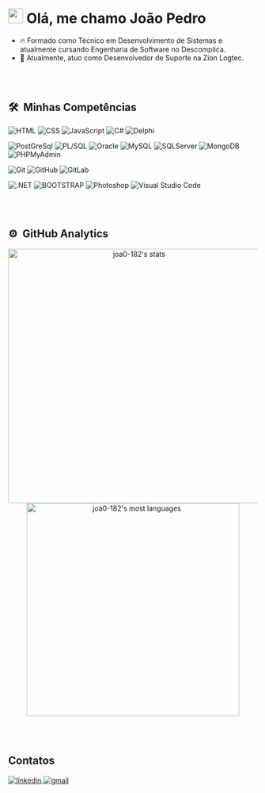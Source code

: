 <h1 align="left"><img src="https://raw.githubusercontent.com/kaueMarques/kaueMarques/master/hi.gif" height="30px"> Olá, me chamo João Pedro</h1>

- 🔥 Formado como Técnico em Desenvolvimento de Sistemas e atualmente cursando Engenharia de Software no Descomplica.
- 🔭 Atualmente, atuo como Desenvolvedor de Suporte na Zion Logtec.

<br><br>

## 🛠 &nbsp;Minhas Competências


![HTML](https://img.shields.io/badge/HTML5-E34F26?style=for-the-badge&logo=html5&logoColor=white)
![CSS](https://img.shields.io/badge/CSS3-1572B6?style=for-the-badge&logo=css3&logoColor=white)
![JavaScript](https://img.shields.io/badge/JavaScript-323330?style=for-the-badge&logo=javascript&logoColor=F7DF1E)
![C#](https://img.shields.io/badge/C%23-239120?style=for-the-badge&logo=csharp&logoColor=white)
![Delphi](https://img.shields.io/badge/Delphi-B22222?style=for-the-badge&logo=delphi&logoColor=white)

![PostGreSql](https://img.shields.io/badge/PostgreSQL-316192?style=for-the-badge&logo=postgresql&logoColor=white)
![PL/SQL](https://img.shields.io/badge/PLSQL-F80000?style=for-the-badge&logo=oracle&logoColor=black)
![Oracle](https://img.shields.io/badge/Oracle-F80000?style=for-the-badge&logo=Oracle&logoColor=white)
![MySQL](https://img.shields.io/badge/MySQL-005C84?style=for-the-badge&logo=mysql&logoColor=white)
![SQLServer](https://img.shields.io/badge/Microsoft_SQL_Server-CC2927?style=for-the-badge&logo=microsoft-sql-server&logoColor=white)
![MongoDB](https://img.shields.io/badge/MongoDB-4EA94B?style=for-the-badge&logo=mongodb&logoColor=white)
![PHPMyAdmin](https://img.shields.io/badge/phpmyadmin-6C78AF?style=for-the-badge&logo=phpmyadmin&logoColor=white)

![Git](https://img.shields.io/badge/GIT-E44C30?style=for-the-badge&logo=git&logoColor=white)
![GitHub](https://img.shields.io/badge/GitHub-100000?style=for-the-badge&logo=github&logoColor=white)
![GitLab](https://img.shields.io/badge/GitLab-330F63?style=for-the-badge&logo=gitlab&logoColor=white)

![.NET](https://img.shields.io/badge/.NET-512BD4?style=for-the-badge&logo=dotnet&logoColor=white)
![BOOTSTRAP](https://img.shields.io/badge/Bootstrap-563D7C?style=for-the-badge&logo=bootstrap&logoColor=white)
![Photoshop](https://img.shields.io/badge/Adobe%20Photoshop-31A8FF?style=for-the-badge&logo=Adobe%20Photoshop&logoColor=black)
![Visual Studio Code](https://img.shields.io/badge/Visual_Studio_Code-0078D4?style=for-the-badge&logo=visual%20studio%20code&logoColor=white)

<br><br>

## ⚙️ &nbsp;GitHub Analytics

<p align="center">
<img width="513em" src="https://github-readme-stats.vercel.app/api?username=joa0-182&show_icons=true&theme=vision-friendly-dark" alt="joa0-182's stats"/> <img width="430em" src="https://github-readme-stats.vercel.app/api/top-langs/?username=joa0-182&layout=compact&theme=vision-friendly-dark" alt="joa0-182's most languages"/>
</p>

<br><br>

## Contatos

<a href="https://www.linkedin.com/in/joão-pedro-maria-bb04231b3/" target="_blank">
  <img align="center" src="https://img.shields.io/badge/LinkedIn-0077B5?style=for-the-badge&logo=linkedin&logoColor=white" alt="linkedin"/>
</a> <a href="mailto:joaopedromaria182@gmail.com" target="_blank">
  <img align="center" src="https://img.shields.io/badge/Gmail-D14836?style=for-the-badge&logo=gmail&logoColor=white" alt="gmail"/>
</a>


